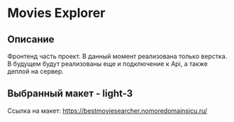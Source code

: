 # Movies Explorer

## Описание
Фронтенд часть проект. В данный момент реализована только верстка. В будущем будут реализованы еще и подключение к Api, а также деплой на сервер.

## Выбранный макет - light-3

Cсылка на макет: https://bestmoviesearcher.nomoredomainsicu.ru/
